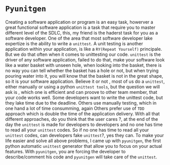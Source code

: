 # `Pyunitgen`

Creating a software application or program is an easy task, howerver a great functional software application is a task that require you to master different level of the SDLC, this, my friend is the haderst task for you as a software developer. One of the area that most software developer lake expertize is the ability to write a `unittest`. A unit testing is another application within your application, is like a `RY(Repeat Yourself)` principale. But we do that often when it comes to unittesting our code. `unittest` is the driver of any software application, failed to do that, make your software look like a water basket with unseen hole, when looking into the basket, there is no way you can tell whether the basket has a hole or not, but when trying pouring water into it, you will know that the basket is not in the great shape, so it is your software application. Believe it or not , most of us do a `unittest`, either manually or using a python `unittest tools`, but the question we will ask is , which one is efficient and can proove to other team member, that your code works well.
Some developers want to write the unittest code, but they lake time due to the deadline. Others use manually testing, which in one hand a lot of time consumming, again Others prefer use of `TDD` approach which is double the time of the application delivery. With all that different approaches, do you think that the user cares ?, at the end of the day the `unittest` is made for developers to developers and no one has time to read all your `unittest` codes. So if no one has time to read all your `unittest` codes, can developers fake `unittest`?, yes they can. To make your life easier and solve all above problems, I came up with `pyunitgen`, the first python automatic `unittest` generator that allow you to focus on your actual features. With `pyunitgen`, you are forcing the developer to describe/comment his code and `pyunitgen` will take care of the `unittest`.